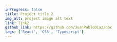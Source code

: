 ```yaml
---
inProgress: false
title: Project title 2
img_alt: project image alt text
link: link2
github_link: https://github.com/JuanPabloDiaz/doc
tags: ['React', 'CSS', 'Typescript']
---
```

